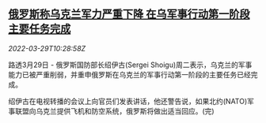 <!--1648551662000-->
[俄罗斯称乌克兰军力严重下降 在乌军事行动第一阶段主要任务完成](https://cn.reuters.com/article/russia-ukraine-military-0329-tues-idCNKCS2LQ0XF)
------

<div><i>2022-03-29T10:28:58Z</i></div><p>路透3月29日 - 俄罗斯国防部长绍伊古(Sergei Shoigu)周二表示，乌克兰的军事能力已被严重削弱，并重申俄罗斯在乌克兰的军事行动第一阶段的主要任务已经完成。</p><p>绍伊古在电视转播的会议上向官员们发表讲话，他还警告说，如果北约(NATO)军事联盟向乌克兰提供飞机和防空系统，俄罗斯将做出适当回应。(完)</p>
